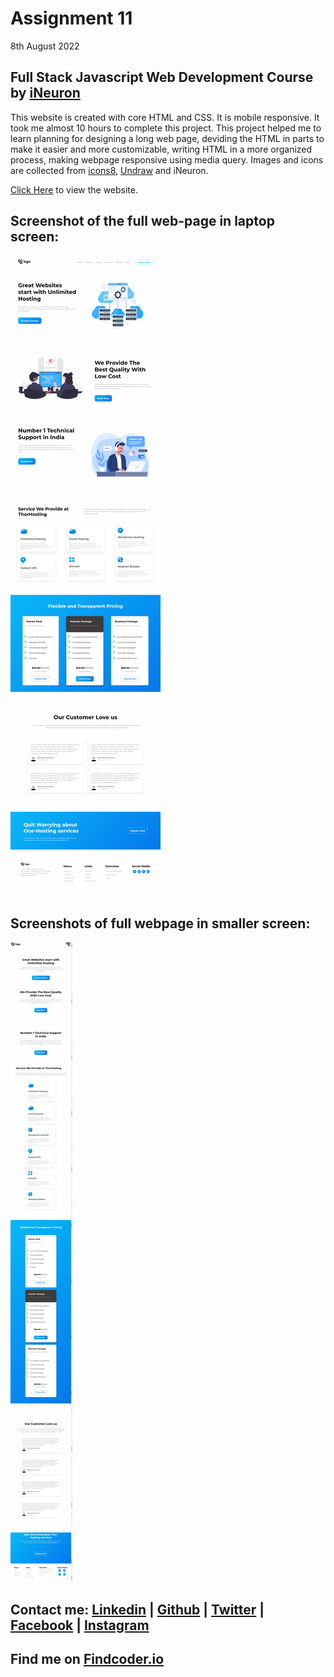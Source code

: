 # Assignment 11
8th August 2022
## Full Stack Javascript Web Development Course by [iNeuron](https://ineuron.ai/)

This website is created with core HTML and CSS. It is mobile responsive. It took me almost 10 hours to complete this project.  This project helped me to learn planning for designing a long web page, deviding the HTML in parts to make it easier and more customizable, writing HTML in a more organized process, making webpage responsive using media query. Images and icons are collected from [icons8](https://icons8.com/), [Undraw](https://undraw.co/) and iNeuron.

[Click Here](https://fsjs-assignment11.netlify.app/) to view the website.

## Screenshot of the full web-page in laptop screen:

![Full website](./images/project11_full_ss.png)

## Screenshots of full webpage in smaller screen:
![Mobile view](./images/mobile.png)

## Contact me: [Linkedin](https://www.linkedin.com/in/subham-dutta-8670b8178/) | [Github](https://github.com/Sduttt) | [Twitter](https://twitter.com/Subhamd88404337) | [Facebook](https://www.facebook.com/profile.php?id=100073951804006) | [Instagram](https://www.instagram.com/its_subham_dutta/)

## Find me on [Findcoder.io](https://www.findcoder.io/u/sdutta)